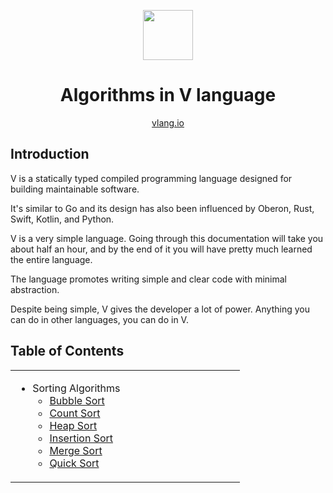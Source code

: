 <div align="center">
<p>
    <img width="80" src="https://raw.githubusercontent.com/donnisnoni95/v-logo/master/dist/v-logo.svg?sanitize=true">
</p>
<h1>Algorithms in V language</h1>

[vlang.io](https://vlang.io)

</div>

## Introduction

V is a statically typed compiled programming language designed for building maintainable software.

It's similar to Go and its design has also been influenced by Oberon, Rust, Swift,
Kotlin, and Python.

V is a very simple language. Going through this documentation will take you about half an hour,
and by the end of it you will have pretty much learned the entire language.

The language promotes writing simple and clear code with minimal abstraction.

Despite being simple, V gives the developer a lot of power. Anything you can do in other languages,
you can do in V.

## Table of Contents

<table>
    <tr><td width=50% valign=top>

* Sorting Algorithms
    * [Bubble Sort](https://github.com/Alfex4936/V-algorithms/blob/master/sorting/bubble_sort.v)
	* [Count Sort](https://github.com/Alfex4936/V-algorithms/blob/master/sorting/count_sort.v)
	* [Heap Sort](https://github.com/Alfex4936/V-algorithms/blob/master/sorting/heap_sort.v)
    * [Insertion Sort](https://github.com/Alfex4936/V-algorithms/blob/master/sorting/insertion_sort.v)
    * [Merge Sort](https://github.com/Alfex4936/V-algorithms/blob/master/sorting/merge_sort.v)
	* [Quick Sort](https://github.com/Alfex4936/V-algorithms/blob/master/sorting/quick_sort.v)
</td>